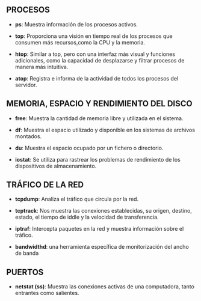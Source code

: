 ## **PROCESOS**

* **ps**: Muestra información de los procesos activos.

* **top**: Proporciona una visión en tiempo real de los procesos que consumen más recursos,como la CPU y la memoria.

* **htop**: Similar a top, pero con una interfaz más visual y funciones adicionales, como la capacidad de desplazarse y filtrar procesos de manera más intuitiva.

* **atop**: Registra e informa de la actividad de todos los procesos del servidor.

## **MEMORIA, ESPACIO Y RENDIMIENTO DEL DISCO**

* **free**: Muestra la cantidad de memoria libre y utilizada en el sistema.

* **df**: Muestra el espacio utilizado y disponible en los sistemas de archivos montados.

* **du**: Muestra el espacio ocupado por un fichero o directorio.

* **iostat**: Se utiliza para rastrear los problemas de rendimiento de los dispositivos de almacenamiento.

## **TRÁFICO DE LA RED**

* **tcpdump**: Analiza el tráfico que circula por la red.
  
* **tcptrack**: Nos muestra las conexiones establecidas, su origen, destino, estado, el tiempo de iddle y la velocidad de transferencia.
  
* **iptraf**: Intercepta paquetes en la red y muestra información sobre el tráfico.
  
* **bandwidthd**: una herramienta específica de monitorización del ancho de banda

## **PUERTOS**

* **netstat (ss)**: Muestra las conexiones activas de una computadora, tanto entrantes como salientes.
